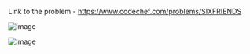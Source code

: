 Link to the problem - https://www.codechef.com/problems/SIXFRIENDS


![image](https://github.com/Haleshot/Competitive-Programming/assets/57552973/920bbdf7-9354-4d4d-9992-cc86f25cdd30)



![image](https://github.com/Haleshot/Competitive-Programming/assets/57552973/ef791310-9cba-413c-8d94-a9425a5fd71d)
